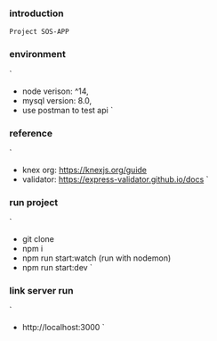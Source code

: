 ### introduction
`
Project SOS-APP
`

### environment
`
 - node verison: ^14,
 - mysql version: 8.0,
 - use postman to test api
`

### reference
`
- knex org: https://knexjs.org/guide
- validator: https://express-validator.github.io/docs
`

### run project
`
- git clone
- npm i
- npm run start:watch (run with nodemon)
- npm run start:dev
`

### link server run
`
- http://localhost:3000
`